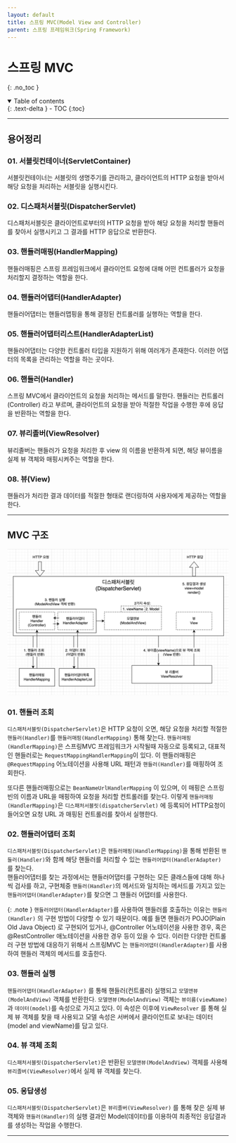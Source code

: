```yaml
---
layout: default
title: 스프링 MVC(Model View and Controller)
parent: 스프링 프레임워크(Spring Framework)
---
```


# 스프링 MVC
{: .no_toc }
<details open markdown="block">
  <summary>
    Table of contents
  </summary>
  {: .text-delta }
- TOC
{:toc}
</details>

---

## 용어정리

### 01. 서블릿컨테이너(ServletContainer)
서블릿컨테이너는 서블릿의 생명주기를 관리하고, 클라이언트의 HTTP 요청을 받아서 해당 요청을 처리하는 서블릿을 실행시킨다. 

### 02. 디스패처서블릿(DispatcherServlet)
디스패처서블릿은 클라이언트로부터의 HTTP 요청을 받아 해당 요청을 처리할 핸들러를 찾아서 실행시키고 그 결과를 HTTP 응답으로 반환한다.

### 03. 핸들러매핑(HandlerMapping)
핸들러매핑은 스프링 프레임워크에서 클라이언트 요청에 대해 어떤 컨트롤러가 요청을 처리할지 결정하는 역할을 한다. 

### 04. 핸들러어댑터(HandlerAdapter)
핸들러어댑터는 핸들러맵핑을 통해 결정된 컨트롤러를 실행하는 역할을 한다.

### 05. 핸들러어댑터리스트(HandlerAdapterList)
핸들러어댑터는 다양한 컨트롤러 타입을 지원하기 위해 여러개가 존재한다. 이러한 어댑터의 목록을 관리하는 역할을 하는 곳이다.

### 06. 핸들러(Handler)
스프링 MVC에서 클라이언트의 요청을 처리하는 메서드를 말한다. 핸들러는 컨트롤러(Controller) 라고 부르며, 클라이언트의 요청을 받아 적절한 작업을 수행한 후에 응답을 반환하는 역할을 한다.

### 07. 뷰리졸버(ViewResolver)
뷰리졸버는 핸들러가 요청을 처리한 후 view 의 이름을 반환하게 되면, 해당 뷰이름을 실제 뷰 객체와 매핑시켜주는 역할을 한다.

### 08. 뷰(View)
핸들러가 처리한 결과 데이터를 적절한 형태로 랜더링하여 사용자에게 제공하는 역할을 한다.

---

## MVC 구조
![spring-mvc-structure.png](..%2F..%2Fstatic%2Fspring-mvc-structure.png)
### 01. 핸들러 조회
`디스패처서블릿(DispatcherServlet)`은 HTTP 요청이 오면, 해당 요청을 처리할 적절한 `핸들러(Handler)`를 `핸들러매핑(HandlerMapping)` 통해 찾는다. `핸들러매핑(HandlerMapping)`은 스프링MVC 프레임워크가 시작될때 자동으로 등록되고, 
대표적인 핸들러로는 `RequestMappingHandlerMapping`이 있다. 이 핸들러매핑은 `@RequestMapping` 어노테이션을 사용해 URL 패턴과 `핸들러(Handler)`를 매핑하여 조회한다.  

또다른 핸들러매핑으로는 `BeanNameUrlHandlerMapping` 이 있으며, 이 매핑은 스프링 빈의 이름과 URL을 매핑하여 요청을 처리할 컨트롤러를 찾는다.
이렇게 `핸들러매핑(HandlerMapping)`은 `디스패처서블릿(dispatcherServlet)` 에 등록되어 HTTP요청이 들어오면 요청 URL 과 매핑된 컨트롤러를 찾아서 실행한다.

### 02. 핸들러어댑터 조회

`디스패처서블릿(DispatcherServlet)`은 `핸들러매핑(HandlerMapping)`을 통해 반환된 `핸들러(Handler)`와 함께 해당 핸들러를 처리할 수 있는 `핸들러어댑터(HandlerAdapter)` 를 찾는다.  
핸들러어댑터를 찾는 과정에서는 핸들러어댑터를 구현하는 모든 클래스들에 대해 하나씩 검사를 하고, 구현체중 `핸들러(Handler)`의 메서드와 일치하는 메서드를 가지고 있는 `핸들러어댑터(HandlerAdapter)`를 찾으면 그 핸들러 어댑터를 사용한다.

{: .note }
`핸들러어댑터(HandlerAdapter)`를 사용하여 핸들러를 호출하는 이유는 `핸들러(Handler)` 의 구현 방법이 다양할 수 있기 때문이다. 예를 들면 핸들러가 POJO(Plain Old Java Object) 로 구현되어 있거나, @Controller 어노테이션을 사용한 경우, 혹은 @RestController 애노테이션을 사용한 경우 등이 있을 수 있다. 이러한 다양한 컨트롤러 구현 방법에 대응하기 위해서 스프링MVC 는 `핸들러어댑터(HandlerAdapter)`를 사용하여 핸들러 객체의 메서드를 호출한다.


### 03. 핸들러 실행 
`핸들러어댑터(HandlerAdapter)` 를 통해 핸들러(컨트롤러) 실행되고 `모델앤뷰(ModelAndView)` 객체를 반환한다.
`모델앤뷰(ModelAndView)` 객체는 `뷰이름(viewName)` 과 `데이터(model)`를 속성으로 가지고 있다. 이 속성은 이후에 `ViewResolver` 를 통해 실제 뷰 객체를 찾을 때 사용되고 모델 속성은 서버에서 클라이언트로 보내는 데이터(model and viewName)를 담고 있다.

### 04. 뷰 객체 조회
`디스패처서블릿(DispatcherServlet)`은 반환된 `모델앤뷰(ModelAndView)` 객체를 사용해 `뷰리졸버(ViewResolver)`에서 실제 뷰 객체를 찾는다.

### 05. 응답생성
`디스패처서블릿(DispatcherServlet)`은 `뷰리졸버(ViewResolver)` 를 통해 찾은 실제 뷰 객체와 `핸들러(Handler)`의 실행 결과인 Model(데이터)를 이용하여 최종적인 응답결과를 생성하는 작업을 수행한다.

---

